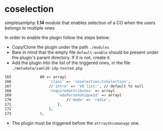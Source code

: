 # coselection
simplesamlphp **1.14** module that enables selection of a CO when the users belongs to multiple ones

In order to enable the plugin follow the steps below:
- Copy/Clone the plugin under the path `./modules`
- Bare in mind that the empty file `default-enable` should be present under the plugin's parent directory. If it is not, create it.
- Add the plugin into the list of the triggered ones, in the file `./metadata/saml20-idp-hosted.php`
```bash
165             80 => array(
166                 'class' => 'coselection:CoSelection',
167                 //'intro' => 'VO list:', // default to null
168                 'requiredattributes' => array(
169                     'eduPersonUniqueId' => array(
170                         //'mode' => 'radio',
171                     ),
172                 ),
173             ),
```
- The plugin must be triggered before the `attrauthcomanage` one.
